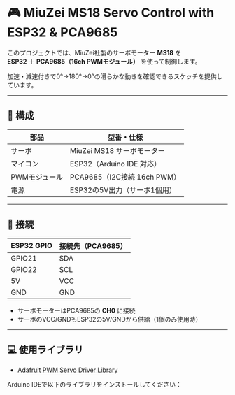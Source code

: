 # 🎮 MiuZei MS18 Servo Control with ESP32 & PCA9685

このプロジェクトでは、MiuZei社製のサーボモーター **MS18** を  
**ESP32** ＋ **PCA9685（16ch PWMモジュール）** を使って制御します。

加速・減速付きで0°→180°→0°の滑らかな動きを確認できるスケッチを提供しています。

---

## 🔧 構成

| 部品         | 型番・仕様                          |
|--------------|------------------------------------|
| サーボ       | MiuZei MS18 サーボモーター         |
| マイコン     | ESP32（Arduino IDE 対応）         |
| PWMモジュール | PCA9685（I2C接続 16ch PWM）       |
| 電源         | ESP32の5V出力（サーボ1個用）      |

---

## 📌 接続

| ESP32 GPIO | 接続先（PCA9685） |
|------------|-------------------|
| GPIO21     | SDA               |
| GPIO22     | SCL               |
| 5V         | VCC               |
| GND        | GND               |

- サーボモーターはPCA9685の **CH0** に接続  
- サーボのVCC/GNDもESP32の5V/GNDから供給（1個のみ使用時）

---

## 💻 使用ライブラリ

- [Adafruit PWM Servo Driver Library](https://github.com/adafruit/Adafruit-PWM-Servo-Driver-Library)

Arduino IDEで以下のライブラリをインストールしてください：

